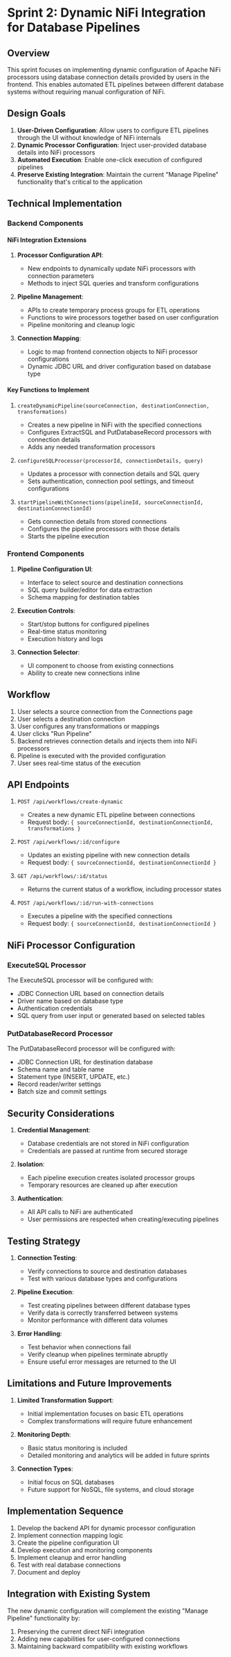 # Sprint 2: Dynamic NiFi Integration for Database Pipelines

## Overview

This sprint focuses on implementing dynamic configuration of Apache NiFi processors using database connection details provided by users in the frontend. This enables automated ETL pipelines between different database systems without requiring manual configuration of NiFi.

## Design Goals

1. **User-Driven Configuration**: Allow users to configure ETL pipelines through the UI without knowledge of NiFi internals
2. **Dynamic Processor Configuration**: Inject user-provided database details into NiFi processors
3. **Automated Execution**: Enable one-click execution of configured pipelines
4. **Preserve Existing Integration**: Maintain the current "Manage Pipeline" functionality that's critical to the application

## Technical Implementation

### Backend Components

#### NiFi Integration Extensions

1. **Processor Configuration API**:
   - New endpoints to dynamically update NiFi processors with connection parameters
   - Methods to inject SQL queries and transform configurations

2. **Pipeline Management**:
   - APIs to create temporary process groups for ETL operations
   - Functions to wire processors together based on user configuration
   - Pipeline monitoring and cleanup logic

3. **Connection Mapping**:
   - Logic to map frontend connection objects to NiFi processor configurations
   - Dynamic JDBC URL and driver configuration based on database type

#### Key Functions to Implement

1. `createDynamicPipeline(sourceConnection, destinationConnection, transformations)`
   - Creates a new pipeline in NiFi with the specified connections
   - Configures ExtractSQL and PutDatabaseRecord processors with connection details
   - Adds any needed transformation processors

2. `configureSQLProcessor(processorId, connectionDetails, query)`
   - Updates a processor with connection details and SQL query
   - Sets authentication, connection pool settings, and timeout configurations

3. `startPipelineWithConnections(pipelineId, sourceConnectionId, destinationConnectionId)`
   - Gets connection details from stored connections
   - Configures the pipeline processors with those details
   - Starts the pipeline execution

### Frontend Components

1. **Pipeline Configuration UI**:
   - Interface to select source and destination connections
   - SQL query builder/editor for data extraction
   - Schema mapping for destination tables

2. **Execution Controls**:
   - Start/stop buttons for configured pipelines
   - Real-time status monitoring
   - Execution history and logs

3. **Connection Selector**:
   - UI component to choose from existing connections
   - Ability to create new connections inline

## Workflow

1. User selects a source connection from the Connections page
2. User selects a destination connection
3. User configures any transformations or mappings
4. User clicks "Run Pipeline"
5. Backend retrieves connection details and injects them into NiFi processors
6. Pipeline is executed with the provided configuration
7. User sees real-time status of the execution

## API Endpoints

1. `POST /api/workflows/create-dynamic`
   - Creates a new dynamic ETL pipeline between connections
   - Request body: `{ sourceConnectionId, destinationConnectionId, transformations }`

2. `POST /api/workflows/:id/configure`
   - Updates an existing pipeline with new connection details
   - Request body: `{ sourceConnectionId, destinationConnectionId }`

3. `GET /api/workflows/:id/status`
   - Returns the current status of a workflow, including processor states

4. `POST /api/workflows/:id/run-with-connections`
   - Executes a pipeline with the specified connections
   - Request body: `{ sourceConnectionId, destinationConnectionId }`

## NiFi Processor Configuration

### ExecuteSQL Processor

The ExecuteSQL processor will be configured with:
- JDBC Connection URL based on connection details
- Driver name based on database type
- Authentication credentials
- SQL query from user input or generated based on selected tables

### PutDatabaseRecord Processor

The PutDatabaseRecord processor will be configured with:
- JDBC Connection URL for destination database
- Schema name and table name
- Statement type (INSERT, UPDATE, etc.)
- Record reader/writer settings
- Batch size and commit settings

## Security Considerations

1. **Credential Management**:
   - Database credentials are not stored in NiFi configuration
   - Credentials are passed at runtime from secured storage

2. **Isolation**:
   - Each pipeline execution creates isolated processor groups
   - Temporary resources are cleaned up after execution

3. **Authentication**:
   - All API calls to NiFi are authenticated
   - User permissions are respected when creating/executing pipelines

## Testing Strategy

1. **Connection Testing**:
   - Verify connections to source and destination databases
   - Test with various database types and configurations

2. **Pipeline Execution**:
   - Test creating pipelines between different database types
   - Verify data is correctly transferred between systems
   - Monitor performance with different data volumes

3. **Error Handling**:
   - Test behavior when connections fail
   - Verify cleanup when pipelines terminate abruptly
   - Ensure useful error messages are returned to the UI

## Limitations and Future Improvements

1. **Limited Transformation Support**:
   - Initial implementation focuses on basic ETL operations
   - Complex transformations will require future enhancement

2. **Monitoring Depth**:
   - Basic status monitoring is included
   - Detailed monitoring and analytics will be added in future sprints

3. **Connection Types**:
   - Initial focus on SQL databases
   - Future support for NoSQL, file systems, and cloud storage

## Implementation Sequence

1. Develop the backend API for dynamic processor configuration
2. Implement connection mapping logic
3. Create the pipeline configuration UI
4. Develop execution and monitoring components
5. Implement cleanup and error handling
6. Test with real database connections
7. Document and deploy

## Integration with Existing System

The new dynamic configuration will complement the existing "Manage Pipeline" functionality by:
1. Preserving the current direct NiFi integration
2. Adding new capabilities for user-configured connections
3. Maintaining backward compatibility with existing workflows 